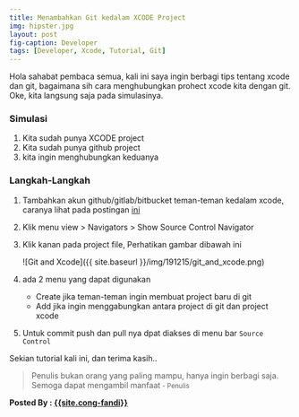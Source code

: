```yaml
---
title: Menambahkan Git kedalam XCODE Project
img: hipster.jpg
layout: post
fig-caption: Developer
tags: [Developer, Xcode, Tutorial, Git]
---
```



Hola sahabat pembaca semua, kali ini saya ingin berbagi tips tentang xcode dan git, bagaimana sih cara menghubungkan prohect xcode kita dengan git. Oke, kita langsung saja pada simulasinya.
<!--more-->

### Simulasi ###
1. Kita sudah punya XCODE project
2. Kita sudah punya github project
3. kita ingin menghubungkan keduanya

### Langkah-Langkah ###
1. Tambahkan akun github/gitlab/bitbucket teman-teman kedalam xcode, caranya lihat pada postingan [ini](https://thengoding.com/2019/12/15/menambahkan-akun-git-kedalam-xcode/)

2. Klik menu view > Navigators > Show Source Control Navigator

3. Klik kanan pada project file, Perhatikan gambar dibawah ini

      ![Git and Xcode]({{ site.baseurl }}/img/191215/git_and_xcode.png)

4. ada 2 menu yang dapat digunakan

   - Create jika teman-teman ingin membuat project baru di git
   - Add jika ingin menggabungkan antara project di git dan project xcode

5. Untuk commit push dan pull nya dpat diakses di menu bar `Source Control`

Sekian tutorial kali ini, dan terima kasih..

>Penulis bukan orang yang paling mampu, hanya ingin berbagi saja. Semoga dapat mengambil manfaat<small> - Penulis</small>


<b>Posted By : <a href="{{site.cong-url}}">{{site.cong-fandi}}</a></b>